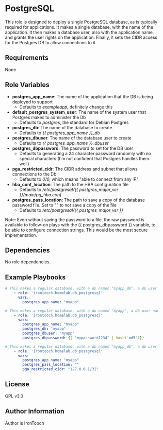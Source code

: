PostgreSQL
=========

This role is designed to deploy a single PostgreSQL database, as is typically required for applications. It makes a single database, with the name of the application. It then makes a database user, also with the application name, and grants the user rights on the application. Finally, it sets the CIDR access for the Postgres DB to allow connections to it.

Requirements
------------

None

Role Variables
--------------

- **postgres_app_name**: The name of the application that the DB is being deployed to support
  - Defaults to *exampleapp*, definitely change this
- **default_postgres_system_user**: The name of the system user that Postgres makes to administer the Db
  - Defaults to *postgres*, the standard for Debian Postgres
- **postgres_db**: The name of the database to create.
  - Defaults to *{{ postgres_app_name }}_db*
- **postgres_dbuser**: The name of the database user to create
  - Defaults to *{{ postgres_app_name }}_dbuser*
- **postgres_dbpassword**: The password to set for the DB user
  - Defaults to generating a 24 character password randomly with no special characters (I'm not confident that Postgres handles them well)
- **pga_restricted_cidr**: The CIDR address and subnet that allows connections to the Db
  - Defaults to *0/0*, which means "able to connect from any IP"
- **hba_conf_location**: The path to the HBA configuration file
  - Defaults to */etc/postgresql/{{ postgres_major_ver }}/main/pg_hba.conf*
- **postgres_pass_location**: The path to save a copy of the database password file. Set to "" to not save a copy of the file
  - Defaults to */etc/postgresql/{{ postgres_major_ver }}*

Note: Even without saving the password to a file, the raw password is available to follow-on plays with the {{ postgres_dbpassword }} variable, to be able to configure connection strings. This would be the most secure implementation.

Dependencies
------------

No role dependencies.

Example Playbooks
----------------

```yaml
# This makes a regular database, with a db named "myapp_db", a db user named "myapp_dbuser", a random password, and global network access
    - role: 'irontooch.homelab.db_postgresql'
      vars:
        postgres_app_name: "myapp"
```

```yaml
# This makes a regular database, with a db named "myapp", a db user named "myapp", sets the myapp user's password to "mypassword1234, and global network access
    - role: 'irontooch.homelab.db_postgresql'
      vars:
        postgres_app_name: "myapp"
        postgres_db: "myapp"
        postgres_dbuser: "myapp"
        postgres_dbpassword: {{ "mypassword1234" | hash('md5')}}
```

```yaml
# This makes a regular database, with a db named "myapp_db", a db user named "myapp_dbuser", sets the myapp user's password to a random value, and only allows access from the localhost (which wouldn't be weird for self-deployed apps)
    - role: 'irontooch.homelab.db_postgresql'
      vars:
        postgres_app_name: "myapp"
        postgres_pass_location: ""
        pga_restricted_cidr: "127.0.0.1/32"
```

License
-------

GPL v3.0

Author Information
------------------

Author is IronTooch
